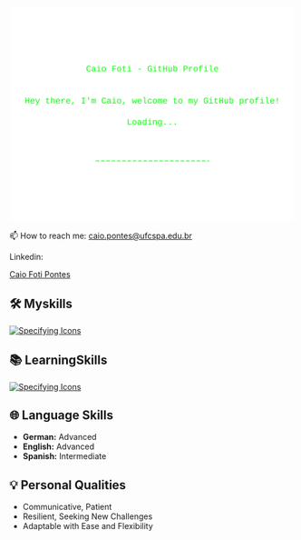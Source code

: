 <div align="center">
  <img width="500px" src="welcome.svg">
</div>

📫 How to reach me: caio.pontes@ufcspa.edu.br 

Linkedin: <div class="badge-base LI-profile-badge" data-locale="pt_BR" data-size="large" data-theme="dark" data-type="HORIZONTAL" data-vanity="caio-foti-pontes-0a1a54206" data-version="v1"><a class="badge-base__link LI-simple-link" href="https://br.linkedin.com/in/caio-foti-pontes-0a1a54206?trk=profile-badge">Caio Foti Pontes</a></div>
              

## 🛠️ Myskills

[![Specifying Icons](https://skillicons.dev/icons?i=python,java,c,r,mysql,postgresql,git,html)](https://skillicons.dev)

## 📚 LearningSkills

[![Specifying Icons](https://skillicons.dev/icons?i=javascript,django,css,typescript,ubuntu,nodejs,aws,azure)](https://skillicons.dev)

## 🌐 Language Skills

- **German:** Advanced
- **English:** Advanced
- **Spanish:** Intermediate

## 💡 Personal Qualities

- Communicative, Patient
- Resilient, Seeking New Challenges
- Adaptable with Ease and Flexibility

